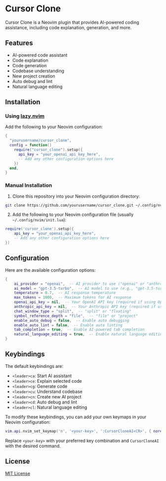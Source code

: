# Cursor Clone

Cursor Clone is a Neovim plugin that provides AI-powered coding assistance, including code explanation, generation, and more.

## Features

- AI-powered code assistant
- Code explanation
- Code generation
- Codebase understanding
- New project creation
- Auto debug and lint
- Natural language editing

## Installation

### Using [lazy.nvim](https://github.com/folke/lazy.nvim)

Add the following to your Neovim configuration:

```lua
{
  "yourusername/cursor_clone",
  config = function()
    require("cursor_clone").setup({
      api_key = "your_openai_api_key_here",
      -- Add any other configuration options here
    })
  end,
}
```

### Manual Installation

1. Clone this repository into your Neovim configuration directory:

```bash
git clone https://github.com/yourusername/cursor_clone.git ~/.config/nvim/pack/plugins/start/cursor_clone
```

2. Add the following to your Neovim configuration file (usually `~/.config/nvim/init.lua`):

```lua
require('cursor_clone').setup({
    api_key = "your_openai_api_key_here",
    -- Add any other configuration options here
})
```

## Configuration

Here are the available configuration options:

```lua
{
    ai_provider = "openai",  -- AI provider to use ("openai" or "anthropic")
    ai_model = "gpt-3.5-turbo",  -- AI model to use (e.g., "gpt-3.5-turbo" for OpenAI, "claude-2" for Anthropic)
    temperature = 0.7,  -- AI response temperature
    max_tokens = 1000,  -- Maximum tokens for AI response
    openai_api_key = nil,  -- Your OpenAI API key (required if using OpenAI)
    anthropic_api_key = nil,  -- Your Anthropic API key (required if using Anthropic)
    chat_window_type = "split",  -- "split" or "floating"
    symbol_reference_depth = "file",  -- "file" or "project"
    enable_auto_debug = false,  -- Enable auto debugging
    enable_auto_lint = false,  -- Enable auto linting
    tab_completion = true,  -- Enable AI-powered tab completion
    natural_language_editing = true,  -- Enable natural language editing
}
```

## Keybindings

The default keybindings are:

- `<leader>ca`: Start AI assistant
- `<leader>ce`: Explain selected code
- `<leader>cg`: Generate code
- `<leader>cu`: Understand codebase
- `<leader>cn`: Create new AI project
- `<leader>cd`: Auto debug and lint
- `<leader>cl`: Natural language editing

To modify these keybindings, you can add your own keymaps in your Neovim configuration:

```lua
vim.api.nvim_set_keymap('n', '<your-key>', ':CursorCloneAI<CR>', { noremap = true, silent = true })
```

Replace `<your-key>` with your preferred key combination and `CursorCloneAI` with the desired command.

## License

[MIT License](LICENSE)
